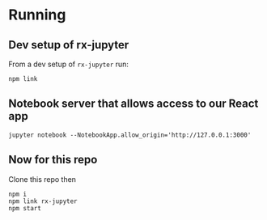 # Running

## Dev setup of rx-jupyter

From a dev setup of `rx-jupyter` run:

```
npm link
```

## Notebook server that allows access to our React app

```
jupyter notebook --NotebookApp.allow_origin='http://127.0.0.1:3000'
```

## Now for this repo

Clone this repo then

```
npm i
npm link rx-jupyter
npm start
```


